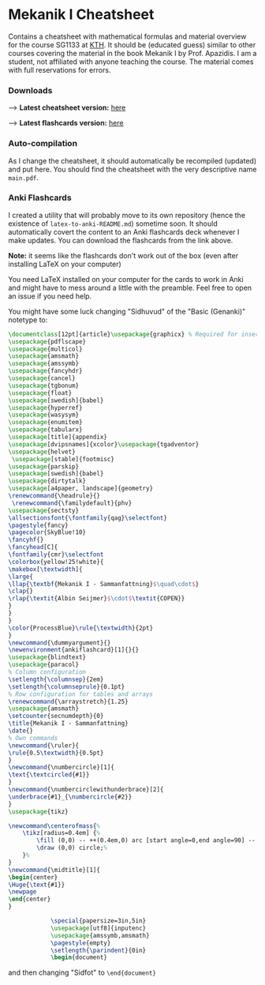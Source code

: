 # Mekanik I Cheatsheet

Contains a cheatsheet with mathematical formulas and material overview for the course SG1133 at [KTH](https://kth.se). It should be (educated guess) similar to other courses covering the material in the book Mekanik I by Prof. Apazidis.
I am a student, not affiliated with anyone teaching the course. The material comes with full reservations for errors.

### Downloads

--> **Latest cheatsheet version:** [here](https://github.com/sotpotatis/mekanik-i-cheatsheet/blob/main/main.pdf)


--> **Latest flashcards version:** [here](https://github.com/sotpotatis/mekanik-i-cheatsheet/blob/main/maintex-deck.apkg)

### Auto-compilation

As I change the cheatsheet, it should automatically be recompiled (updated) and put here. You should find the cheatsheet with the very descriptive name `main.pdf`.

### Anki Flashcards

I created a utility that will probably move to its own repository (hence the existence of `latex-to-anki-README.md`) sometime soon. It should automatically covert the content to an Anki flashcards deck whenever I make updates.
You can download the flashcards from the link above.

**Note:** it seems like the flashcards don't work out of the box (even after installing LaTeX on your computer)

You need LaTeX installed on your computer for the cards to work in Anki and might have to mess around a little with the preamble. Feel free to open an issue if you need help.

You might have some luck changing "Sidhuvud" of the "Basic (Genanki)" notetype to: 
```latex
\documentclass[12pt]{article}\usepackage{graphicx} % Required for inserting images
\usepackage{pdflscape}
\usepackage{multicol}
\usepackage{amsmath}
\usepackage{amssymb}
\usepackage{fancyhdr}
\usepackage{cancel}
\usepackage{tgbonum}
\usepackage{float}
\usepackage[swedish]{babel}
\usepackage{hyperref}
\usepackage{wasysym}
\usepackage{enumitem}
\usepackage{tabularx}
\usepackage[title]{appendix}
\usepackage[dvipsnames]{xcolor}\usepackage{tgadventor}
\usepackage{helvet}
 \usepackage[stable]{footmisc}
\usepackage{parskip}
\usepackage[swedish]{babel}
\usepackage{dirtytalk}
\usepackage[a4paper, landscape]{geometry}
\renewcommand{\headrule}{}
 \renewcommand{\familydefault}{phv}
\usepackage{sectsty}
\allsectionsfont{\fontfamily{qag}\selectfont}
\pagestyle{fancy}
\pagecolor{SkyBlue!10}
\fancyhf{}
\fancyhead[C]{
\fontfamily{cmr}\selectfont
\colorbox{yellow!25!white}{
\makebox[\textwidth]{
\large{
\llap{\textbf{Mekanik I - Sammanfattning}$\quad\cdot$}
\clap{}
\rlap{\textit{Albin Seijmer}$\cdot$\textit{COPEN}}
}
}
}
\color{ProcessBlue}\rule{\textwidth}{2pt}
}
\newcommand{\dummyargument}{}
\newenvironment{ankiflashcard}[1]{}{}
\usepackage{blindtext}
\usepackage{paracol}
% Column configuration
\setlength{\columnsep}{2em}
\setlength{\columnseprule}{0.1pt}
% Row configuration for tables and arrays
\renewcommand{\arraystretch}{1.25}
\usepackage{amsmath}
\setcounter{secnumdepth}{0}
\title{Mekanik I - Sammanfattning}
\date{}
% Own commands
\newcommand{\ruler}{
\rule{0.5\textwidth}{0.5pt}
}
\newcommand{\numbercircle}[1]{
\text{\textcircled{#1}}
}
\newcommand{\numbercirclewithunderbrace}[2]{
\underbrace{#1}_{\numbercircle{#2}}
}
\usepackage{tikz}

\newcommand\centerofmass{%
    \tikz[radius=0.4em] {%
        \fill (0,0) -- ++(0.4em,0) arc [start angle=0,end angle=90] -- ++(0,-0.8em) arc [start angle=270, end angle=180];%
        \draw (0,0) circle;%
    }%
}
\newcommand{\midtitle}[1]{
\begin{center}
\Huge{\text{#1}}
\newpage
\end{center}
}

            \special{papersize=3in,5in}
            \usepackage[utf8]{inputenc}
            \usepackage{amssymb,amsmath}
            \pagestyle{empty}
            \setlength{\parindent}{0in}
            \begin{document}
```

and then changing "Sidfot" to `\end{document}`
